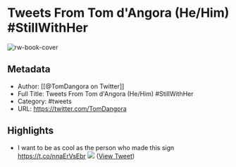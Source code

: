 # Tweets From Tom d'Angora (He/Him) #StillWithHer

![rw-book-cover](https://pbs.twimg.com/profile_images/1129117999703744518/kZmoQ0mY.jpg)

## Metadata
- Author: [[@TomDangora on Twitter]]
- Full Title: Tweets From Tom d'Angora (He/Him) #StillWithHer
- Category: #tweets
- URL: https://twitter.com/TomDangora

## Highlights
- I want to be as cool as the person who made this sign https://t.co/nnaErVsEbr
  ![](https://pbs.twimg.com/media/EecwBD1X0AEeQch.jpg) ([View Tweet](https://twitter.com/TomDangora/status/1290052617905664002))
